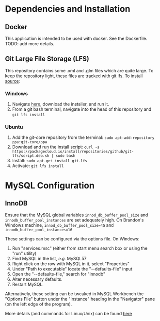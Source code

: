 # Dependencies and Installation
## Docker
This application is intended to be used with docker. See the Dockerfile.
TODO: add more details.

## Git Large File Storage (LFS)
This repository contains some .xml and .glm files which are quite large. To keep the repository light, these files are tracked with git lfs. 
To install [source](https://github.com/git-lfs/git-lfs/wiki/Installation):

### Windows
1. Navigate [here](https://git-lfs.github.com), download the installer, and run it.
2. From a git bash terminal, navigate into the head of this repository and `git lfs install`

### Ubuntu
1. Add the git-core repository from the terminal: `sudo apt-add-repository ppa:git-core/ppa`
2. Download and run the install script: `curl -s https://packagecloud.io/install/repositories/github/git-lfs/script.deb.sh | sudo bash`
3. Install: `sudo apt-get install git-lfs`
4. Activate: `git lfs install`

# MySQL Configuration

## InnoDB
Ensure that the MySQL global variables `innod_db_buffer_pool_size` and `innodb_buffer_pool_instances` are set adequately high.
On Brandon's Windows machine, `innod_db_buffer_pool_size=4G` and `innodb_buffer_pool_instances=16`

These settings can be configured via the options file. On Windows:
1. Run "services.msc" (either from start menu search box or using the "run" utility)
2. Find MySQL in the list, _e.g._ MySQL57
3. Right click on the row with MySQL in it, select "Properties"
4. Under "Path to executable" locate the "--defaults-file" input
5. Open the "--defaults-file," search for "innodb"
6. Alter necessary defaults.
7. Restart MySQL.

Alternatively, these setting can be tweaked in MySQL Workbench the "Options File" button under the "Instance" heading in the "Navigator" pane (on the left edge of the program).

More details (and commands for Linux/Unix) can be found [here](https://dev.mysql.com/doc/refman/5.7/en/innodb-buffer-pool-resize.html)
